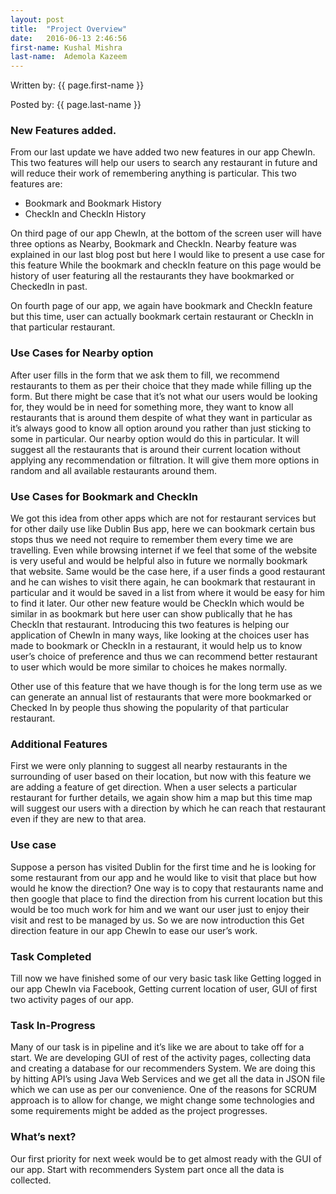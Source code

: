 ```yaml
---
layout: post
title:  "Project Overview"
date:   2016-06-13 2:46:56
first-name: Kushal Mishra
last-name:  Ademola Kazeem
---
```

Written by: {{ page.first-name }} 

Posted by: {{ page.last-name }} 

### New Features added.
   From our last update we have added two new features in our app ChewIn.
This two features will help our users to search any restaurant in future and will reduce their work of remembering anything is particular. This two features are:

* Bookmark  and Bookmark History
* CheckIn and CheckIn History

On third page of our app ChewIn, at the bottom of the screen user will have three options as Nearby, Bookmark and CheckIn. Nearby feature was explained in our last blog post but here I would like to present a use case for this feature While the bookmark and checkIn feature on this page would be history of user featuring all the restaurants they have bookmarked or CheckedIn in past.

On fourth page of our app, we again have bookmark and CheckIn feature but this time, user can actually bookmark certain restaurant or CheckIn in that particular restaurant.

### Use Cases for Nearby option
After user fills in the form that we ask them to fill, we recommend restaurants to them as per their choice that they made while filling up the form. But there might be case that it’s not what our users would be looking for, they would be in need for something more, they want to know all restaurants that is around them despite of what they want in particular as it’s always good to know all option around you rather than just sticking to some in particular. Our nearby option would do this in particular. It will suggest all the restaurants that is around their current location without applying any recommendation or filtration. It will give them more options in random and all available restaurants around them.

### Use Cases for Bookmark and CheckIn

We got this idea from other apps which are not for restaurant services but for other daily use like Dublin Bus app, here we can bookmark certain bus stops thus we need not require to remember them every time we are travelling. Even while browsing internet if we feel that some of the website is very useful and would be helpful also in future we normally bookmark that website. Same would be the case here, if a user finds a good restaurant and he can wishes to visit there again, he can bookmark that restaurant in particular and it would be saved in a list from where it would be easy for him to find it later.
Our other new feature would be CheckIn which would be similar in as bookmark but here user can show publically that he has CheckIn that restaurant.
Introducing this two features is helping our application of ChewIn in many ways, like looking at the choices user has made to bookmark or CheckIn in a restaurant, it would help us to know user’s choice of preference and thus we can recommend better restaurant to user which would be more similar to choices he makes normally.

Other use of this feature that we have though is for the long term use as we can generate an annual list of restaurants that were more bookmarked or Checked In by people thus showing the popularity of that particular restaurant. 


### Additional Features

First we were only planning to suggest all nearby restaurants in the surrounding of user based on their location, but now with this feature we are adding a feature of get direction. When a user selects a particular restaurant for further details, we again show him a map but this time map will suggest our users with a direction by which he can reach that restaurant even if they are new to that area.


### Use case
Suppose a person has visited Dublin for the first time and he is looking for some restaurant from our app and he would like to visit that place but how would he know the direction? One way is to copy that restaurants name and then google that place to find the direction from his current location but this would be too much work for him and we want our user just to enjoy their visit and rest to be managed by us. So we are now introduction this Get direction feature in our app ChewIn to ease our user’s work.

### Task Completed

Till now we have finished some of our very basic task like Getting logged in our app ChewIn via Facebook, Getting current location of user, GUI of first two activity pages of our app.


### Task In-Progress

Many of our task is in pipeline and it’s like we are about to take off for a start. We are developing GUI of rest of the activity pages, collecting data and creating a database for our recommenders System. We are doing this by hitting API’s using Java Web Services and we get all the data in JSON file which we can use as per our convenience. 
One of the reasons for SCRUM approach is to allow for change, we might change some technologies and some requirements might be added as the project progresses.


### What’s next?

Our first priority for next week would be to get almost ready with the GUI of our app. Start with recommenders System part once all the data is collected. 